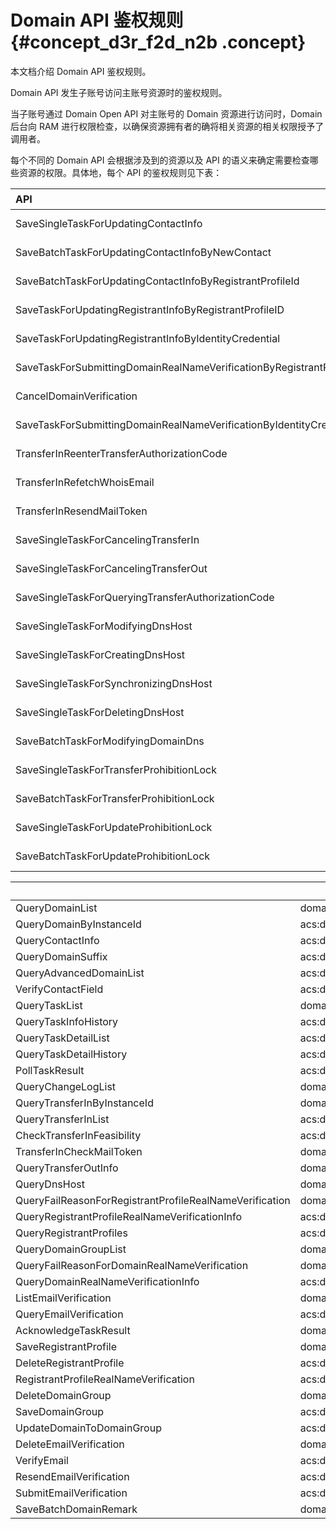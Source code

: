 # Domain API 鉴权规则 {#concept_d3r_f2d_n2b .concept}

本文档介绍 Domain API 鉴权规则。

Domain API 发生子账号访问主账号资源时的鉴权规则。

当子账号通过 Domain Open API 对主账号的 Domain 资源进行访问时，Domain 后台向 RAM 进行权限检查，以确保资源拥有者的确将相关资源的相关权限授予了调用者。

每个不同的 Domain API 会根据涉及到的资源以及 API 的语义来确定需要检查哪些资源的权限。具体地，每个 API 的鉴权规则见下表：

|API|鉴权 Action|鉴权 Resource|
|:--|:--------|:----------|
|SaveSingleTaskForUpdatingContactInfo|domain:DomainInfoModification|acs:domain:\*:$accountid:domain/$domainName |
|SaveBatchTaskForUpdatingContactInfoByNewContact|acs:domain:\*:$accountid:domain/$domainName |
|SaveBatchTaskForUpdatingContactInfoByRegistrantProfileId|acs:domain:\*:$accountid:domain/$domainName |
|SaveTaskForUpdatingRegistrantInfoByRegistrantProfileID|acs:domain:\*:$accountid:domain/$domainName |
|SaveTaskForUpdatingRegistrantInfoByIdentityCredential|acs:domain:\*:$accountid:domain/$domainName |
|SaveTaskForSubmittingDomainRealNameVerificationByRegistrantProfileID|domain:RealNameVerificationOperation|acs:domain:\*:$accountid:domain/$domainName |
|CancelDomainVerification|acs:domain:\*:$accountid:domain/$domainName |
|SaveTaskForSubmittingDomainRealNameVerificationByIdentityCredential|acs:domain:\*:$accountid:domain/$domainName |
|TransferInReenterTransferAuthorizationCode|domain:DomainTransferInOperation|acs:domain:\*:$accountid:domain/$domainName |
|TransferInRefetchWhoisEmail|acs:domain:\*:$accountid:domain/$domainName |
|TransferInResendMailToken|acs:domain:\*:$accountid:domain/$domainName |
|SaveSingleTaskForCancelingTransferIn|acs:domain:\*:$accountid:domain/$domainName |
|SaveSingleTaskForCancelingTransferOut|domain:DomainTransferOutOperation|acs:domain:\*:$accountid:domain/$domainName |
|SaveSingleTaskForQueryingTransferAuthorizationCode|acs:domain:\*:$accountid:domain/$domainName |
|SaveSingleTaskForModifyingDnsHost|domain:DnsHostModification|acs:domain:\*:$accountid:domain/$domainName |
|SaveSingleTaskForCreatingDnsHost|acs:domain:\*:$accountid:domain/$domainName |
|SaveSingleTaskForSynchronizingDnsHost|acs:domain:\*:$accountid:domain/$domainName |
|SaveSingleTaskForDeletingDnsHost|acs:domain:\*:$accountid:domain/$domainName|
|SaveBatchTaskForModifyingDomainDns|domain:DnsModification|acs:domain:\*:$accountid:domain/$domainName |
|SaveSingleTaskForTransferProhibitionLock|domain:SecuritySetting|acs:domain:\*:$accountid:domain/$domainName |
|SaveBatchTaskForTransferProhibitionLock|acs:domain:\*:$accountid:domain/$domainName |
|SaveSingleTaskForUpdateProhibitionLock|acs:domain:\*:$accountid:domain/$domainName |
|SaveBatchTaskForUpdateProhibitionLock|acs:domain:\*:$accountid:domain/$domainName|

| | | |
|:-|:-|:-|
|QueryDomainList|domain:QueryCommonInfo|acs:domain:\*:$accountid:\* |
|QueryDomainByInstanceId|acs:domain:\*:$accountid:\* |
|QueryContactInfo|acs:domain:\*:$accountid:\* |
|QueryDomainSuffix|acs:domain:\*:$accountid:\* |
|QueryAdvancedDomainList|acs:domain:\*:$accountid:\* |
|VerifyContactField|acs:domain:\*:$accountid:\* |
|QueryTaskList|domain:QueryDomainTask|acs:domain:\*:$accountid:\* |
|QueryTaskInfoHistory|acs:domain:\*:$accountid:\* |
|QueryTaskDetailList|acs:domain:\*:$accountid:\* |
|QueryTaskDetailHistory|acs:domain:\*:$accountid:\* |
|PollTaskResult|acs:domain:\*:$accountid:\* |
|QueryChangeLogList|domain:QueryChangeLog|acs:domain:\*:$accountid:\* |
|QueryTransferInByInstanceId|domain:QueryDomainTransferIn|acs:domain:\*:$accountid:\* |
|QueryTransferInList|acs:domain:\*:$accountid:\* |
|CheckTransferInFeasibility|acs:domain:\*:$accountid:\* |
|TransferInCheckMailToken|domain:TransferInCheckMailToken|acs:domain:\*:$accountid:\* |
|QueryTransferOutInfo|domain:QueryDomainTransferOut|acs:domain:\*:$accountid:\* |
|QueryDnsHost|domain:QueryDnsHost|acs:domain:\*:$accountid:\* |
|QueryFailReasonForRegistrantProfileRealNameVerification|domain:QueryRegistrantProfile|acs:domain:\*:$accountid:\* |
|QueryRegistrantProfileRealNameVerificationInfo|acs:domain:\*:$accountid:\* |
|QueryRegistrantProfiles|acs:domain:\*:$accountid:\* |
|QueryDomainGroupList|domain:QueryDomainGroup|acs:domain:\*:$accountid:\* |
|QueryFailReasonForDomainRealNameVerification|domain:QueryRealNameVerification|acs:domain:\*:$accountid:\* |
|QueryDomainRealNameVerificationInfo|acs:domain:\*:$accountid:\* |
|ListEmailVerification|domain:QueryEmailVerification|acs:domain:\*:$accountid:\* |
|QueryEmailVerification|acs:domain:\*:$accountid:\* |
|AcknowledgeTaskResult|domain:AcknowledgeTaskResult|acs:domain:\*:$accountid:\* |
|SaveRegistrantProfile|domain:RegistrantProfileOperation|acs:domain:\*:$accountid:\* |
|DeleteRegistrantProfile|acs:domain:\*:$accountid:\* |
|RegistrantProfileRealNameVerification|acs:domain:\*:$accountid:\* |
|DeleteDomainGroup|domain:DomainGroupOperation|acs:domain:\*:$accountid:\* |
|SaveDomainGroup|acs:domain:\*:$accountid:\* |
|UpdateDomainToDomainGroup|acs:domain:\*:$accountid:\* |
|DeleteEmailVerification|domain:EmailVerificationOperation|acs:domain:\*:$accountid:\* |
|VerifyEmail|acs:domain:\*:$accountid:\* |
|ResendEmailVerification|acs:domain:\*:$accountid:\* |
|SubmitEmailVerification|acs:domain:\*:$accountid:\* |
|SaveBatchDomainRemark|domain:DomainInfoModification|acs:domain:\*:$accountid:\* |

